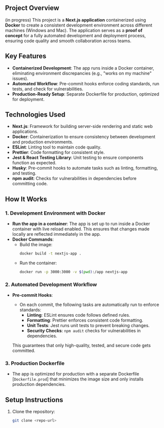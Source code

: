 ## Project Overview
(in progress)
This project is a **Next.js application** containerized using **Docker** to create a consistent development environment across different machines (Windows and Mac). The application serves as a **proof of concept** for a fully automated development and deployment process, ensuring code quality and smooth collaboration across teams.

## Key Features

- **Containerized Development**: The app runs inside a Docker container, eliminating environment discrepancies (e.g., "works on my machine" issues).
- **Automated Workflow**: Pre-commit hooks enforce coding standards, run tests, and check for vulnerabilities.
- **Production-Ready Setup**: Separate Dockerfile for production, optimized for deployment.

## Technologies Used

- **Next.js**: Framework for building server-side rendering and static web applications.
- **Docker**: Containerization to ensure consistency between development and production environments.
- **ESLint**: Linting tool to maintain code quality.
- **Prettier**: Code formatting for consistent style.
- **Jest & React Testing Library**: Unit testing to ensure components function as expected.
- **Husky**: Pre-commit hooks to automate tasks such as linting, formatting, and testing.
- **npm audit**: Checks for vulnerabilities in dependencies before committing code.

## How It Works

### 1. Development Environment with Docker

- **Run the app in a container**: The app is set up to run inside a Docker container with live reload enabled. This ensures that changes made locally are reflected immediately in the app.
- **Docker Commands**:
  - Build the image:
    ```bash
    docker build -t nextjs-app .
    ```
  - Run the container:
    ```bash
    docker run -p 3000:3000 -v $(pwd):/app nextjs-app
    ```

### 2. Automated Development Workflow

- **Pre-commit Hooks**:
  - On each commit, the following tasks are automatically run to enforce standards:
    - **Linting**: ESLint ensures code follows defined rules.
    - **Formatting**: Prettier enforces consistent code formatting.
    - **Unit Tests**: Jest runs unit tests to prevent breaking changes.
    - **Security Checks**: `npm audit` checks for vulnerabilities in dependencies.

  This guarantees that only high-quality, tested, and secure code gets committed.

### 3. Production Dockerfile

- The app is optimized for production with a separate Dockerfile [`Dockerfile.prod`] that minimizes the image size and only installs production dependencies.

## Setup Instructions

1. Clone the repository:
   ```bash
   git clone <repo-url>
